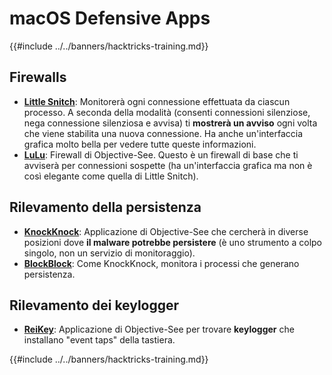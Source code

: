 # macOS Defensive Apps

{{#include ../../banners/hacktricks-training.md}}

## Firewalls

- [**Little Snitch**](https://www.obdev.at/products/littlesnitch/index.html): Monitorerà ogni connessione effettuata da ciascun processo. A seconda della modalità (consenti connessioni silenziose, nega connessione silenziosa e avvisa) ti **mostrerà un avviso** ogni volta che viene stabilita una nuova connessione. Ha anche un'interfaccia grafica molto bella per vedere tutte queste informazioni.
- [**LuLu**](https://objective-see.org/products/lulu.html): Firewall di Objective-See. Questo è un firewall di base che ti avviserà per connessioni sospette (ha un'interfaccia grafica ma non è così elegante come quella di Little Snitch).

## Rilevamento della persistenza

- [**KnockKnock**](https://objective-see.org/products/knockknock.html): Applicazione di Objective-See che cercherà in diverse posizioni dove **il malware potrebbe persistere** (è uno strumento a colpo singolo, non un servizio di monitoraggio).
- [**BlockBlock**](https://objective-see.org/products/blockblock.html): Come KnockKnock, monitora i processi che generano persistenza.

## Rilevamento dei keylogger

- [**ReiKey**](https://objective-see.org/products/reikey.html): Applicazione di Objective-See per trovare **keylogger** che installano "event taps" della tastiera.

{{#include ../../banners/hacktricks-training.md}}
